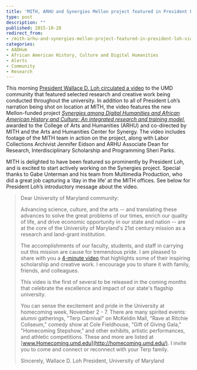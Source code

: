 ```yaml
---
title: 'MITH, ARHU and Synergies Mellon project featured in President Loh video'
type: post
description: ""
published: 2015-10-28
redirect_from: 
- /mith-arhu-and-synergies-mellon-project-featured-in-president-loh-video/
categories:
- AADHum
- African American History, Culture and Digital Humanities
- Alerts
- Community
- Research
---
```

This morning [President Wallace D. Loh circulated a video](https://www.youtube.com/watch?v=aL6x6fNsouY) to the UMD community that featured selected research and creative work being conducted throughout the university. In addition to all of President Loh’s narration being shot on location at MITH, the video features the new Mellon-funded project [_Synergies among Digital Humanities and African American History and Culture: An integrated research and training model_](http://mith.umd.edu/mith-partners-in-1-25-million-mellon-grant/), awarded to the College of Arts and Humanities (ARHU) and co-directed by MITH and the Arts and Humanities Center for Synergy. The video includes footage of the MITH team in action on the project, along with Labor Collections Archivist Jennifer Eidson and ARHU Associate Dean for Research, Interdisciplinary Scholarship and Programming Sheri Parks.

MITH is delighted to have been featured so prominently by President Loh, and is excited to start actively working on the Synergies project. Special thanks to Gabe Unterman and his team from Multimedia Production, who did a great job capturing a ‘day in the life’ at the MITH offices. See below for President Loh’s introductory message about the video.

> Dear University of Maryland community:
>
> Advancing science, culture, and the arts -- and translating these advances to solve the great problems of our times, enrich our quality of life, and drive economic opportunity in our state and nation -- are at the core of the University of Maryland's 21st century mission as a research and land-grant institution.
>
> The accomplishments of our faculty, students, and staff in carrying out this mission are cause for tremendous pride. I am pleased to share with you a [4-minute video](https://youtu.be/aL6x6fNsouY) that highlights some of their inspiring scholarship and creative work. I encourage you to share it with family, friends, and colleagues.
>
> This video is the first of several to be released in the coming months that celebrate the excellence and impact of our state's flagship university.
>
> You can sense the excitement and pride in the University at homecoming week, November 2 - 7. There are many spirited events: alumni gatherings, "Terp Carnival" on McKeldin Mall, "Rave at Ritchie Coliseum," comedy show at Cole Fieldhouse, "Gift of Giving Gala," "Homecoming Stepshow," and other exhibits, artistic performances, and athletic competitions. These and more are listed at [www.Homecoming.umd.edu](http://homecoming.umd.edu/). I invite you to come and connect or reconnect with your Terp family.
>
> Sincerely, Wallace D. Loh President, University of Maryland
